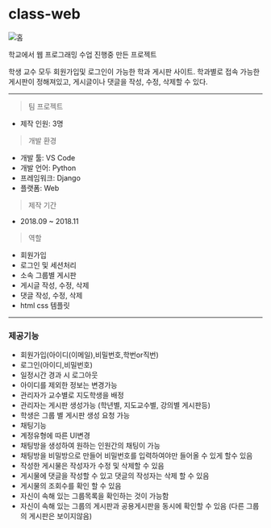 # class-web

![홈](https://raw.githubusercontent.com/wsx9412/web/master/django/class-web-master/register.PNG?raw=true)

학교에서 웹 프로그래밍 수업 진행중 만든 프로젝트

학생 교수 모두 회원가입및 로그인이 가능한 학과 게시판 사이트.
학과별로 접속 가능한 게시판이 정해져있고, 게시글이나 댓글을 작성, 수정, 삭제할 수 있다.


---

> 팀 프로젝트

- 제작 인원: 3명

> 개발 환경


- 개발 툴: VS Code
- 개발 언어: Python
- 프레임워크: Django
- 플랫폼: Web

> 제작 기간
- 2018.09 ~ 2018.11

> 역할
- 회원가입
- 로그인 및 세션처리
- 소속 그룹별 게시판
- 게시글 작성, 수정, 삭제
- 댓글 작성, 수정, 삭제
- html css 템플릿
---

### 제공기능

- 회원가입(아이디(이메일),비밀번호,학번or직번)
- 로그인(아이디,비밀번호)
- 일정시간 경과 시 로그아웃
- 아이디를 제외한 정보는 변경가능
- 관리자가 교수별로 지도학생을 배정
- 관리자는 게시판 생성가능 (학년별, 지도교수별, 강의별 게시판등)
- 학생은 그룹 별 게시판 생성 요청 가능
- 채팅기능
- 계정유형에 따른 UI변경
- 채팅방을 생성하여 원하는 인원간의 채팅이 가능
- 채팅방을 비밀방으로 만들어 비밀번호를 입력하여야만 들어올 수 있게 할수 있음
- 작성한 게시물은 작성자가 수정 및 삭제할 수 있음
- 게시물에 댓글을 작성할 수 있고 댓글의 작성자는 삭제 할 수 있음
- 게시물의 조회수를 확인 할 수 있음
- 자신이 속해 있는 그룹목록을 확인하는 것이 가능함
- 자신이 속해 있는 그룹의 게시판과 공용게시판을 동시에 확인할 수 있음 (다른 그룹의 게시판은 보이지않음)
